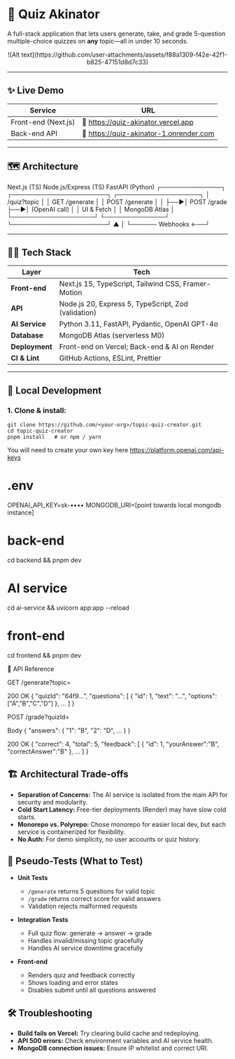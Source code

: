 # 🌟 Quiz Akinator

A full-stack application that lets users generate, take, and grade 5-question multiple-choice quizzes on **any** topic—all in under 10 seconds.

<p align="center">
  ![Alt text](https://github.com/user-attachments/assets/f88a1309-f42e-42f1-b825-47151d8d7c33)
</p>

---

## ✨ Live Demo

| Service | URL |
|---------|-----|
| Front-end (Next.js) | 🔸 https://quiz-akinator.vercel.app |
| Back-end API        | 🔸 https://quiz-akinator-1.onrender.com |
---

## 🗺️  Architecture
Next.js (TS)       Node.js/Express (TS)        FastAPI (Python)
┌──────────────┐   ┌──────────────────────┐   ┌───────────────────┐
│ /quiz?topic  │   │ GET /generate        │   │ POST /generate    │
│              ├──►│ POST /grade          ├──►│ (OpenAI call)     │
│ UI & Fetch   │   │ MongoDB Atlas        │   └───────────────────┘
└──────────────┘   └──────────────────────┘
▲                   │
└────── Webhooks ←──┘

---

## 🧑‍💻  Tech Stack

| Layer             | Tech |
|-------------------|------|
| **Front-end**     | Next.js 15, TypeScript, Tailwind CSS, Framer-Motion |
| **API**           | Node.js 20, Express 5, TypeScript, Zod (validation) |
| **AI Service**    | Python 3.11, FastAPI, Pydantic, OpenAI GPT-4o |
| **Database**      | MongoDB Atlas (serverless M0) |
| **Deployment**    | Front-end on Vercel; Back-end & AI on Render |
| **CI & Lint**     | GitHub Actions, ESLint, Prettier |

---

## 🚀  Local Development

### 1. Clone & install:

```
git clone https://github.com/<your-org>/topic-quiz-creator.git
cd topic-quiz-creator
pnpm install   # or npm / yarn
```

You will need to create your own key here https://platform.openai.com/api-keys

# .env
OPENAI_API_KEY=sk-••••
MONGODB_URI=[point towards local mongodb instance]

# back-end
cd backend && pnpm dev
# AI service
cd ai-service && uvicorn app:app --reload
# front-end
cd frontend && pnpm dev

📑  API Reference

GET /generate?topic=<topic>

200 OK
{
  "quizId": "64f9…",
  "questions": [
    { "id": 1, "text": "…", "options": ["A","B","C","D"] },
    …
  ]
}

POST /grade?quizId=<id>

Body
{ "answers": { "1": "B", "2": "D", … } }

200 OK
{
  "correct": 4,
  "total": 5,
  "feedback": [
    { "id": 1, "yourAnswer":"B", "correctAnswer":"B" },
    …
  ]
}

## 🏗️ Architectural Trade-offs

- **Separation of Concerns:** The AI service is isolated from the main API for security and modularity.
- **Cold Start Latency:** Free-tier deployments (Render) may have slow cold starts.
- **Monorepo vs. Polyrepo:** Chose monorepo for easier local dev, but each service is containerized for flexibility.
- **No Auth:** For demo simplicity, no user accounts or quiz history.
  
## 🧪 Pseudo-Tests (What to Test)

- **Unit Tests**
  - `/generate` returns 5 questions for valid topic
  - `/grade` returns correct score for valid answers
  - Validation rejects malformed requests

- **Integration Tests**
  - Full quiz flow: generate → answer → grade
  - Handles invalid/missing topic gracefully
  - Handles AI service downtime gracefully

- **Front-end**
  - Renders quiz and feedback correctly
  - Shows loading and error states
  - Disables submit until all questions answered

## 🛠️ Troubleshooting

- **Build fails on Vercel:** Try clearing build cache and redeploying.
- **API 500 errors:** Check environment variables and AI service health.
- **MongoDB connection issues:** Ensure IP whitelist and correct URI.
